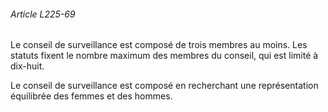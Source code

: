 ###### Article L225-69

Le conseil de surveillance est composé de trois membres au moins. Les statuts fixent le nombre maximum des membres du conseil, qui est limité à dix-huit.

Le conseil de surveillance est composé en recherchant une représentation équilibrée des femmes et des hommes.


